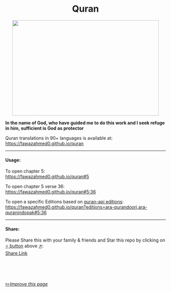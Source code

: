 <h1 align="center">Quran</h1>

<p align="center">
  <img width="460" height="300" src="https://github.com/fawazahmed0/quran/raw/main/quran.jpg">
</p>


**In the name of God, who have guided me to do this work and I seek refuge in him, sufficient is God as protector**

Quran translations in 90+ languages is available at:<br> https://fawazahmed0.github.io/quran

---
#### Usage:
To open chapter 5:<br>
https://fawazahmed0.github.io/quran#5

To open chapter 5 verse 36:<br>
https://fawazahmed0.github.io/quran#5:36


To open a specific Editions based on [quran-api editions](https://cdn.jsdelivr.net/gh/fawazahmed0/quran-api@1/editions.json):
<br>
https://fawazahmed0.github.io/quran?editions=ara-qurandoori,ara-quranindopak#5:36

---
#### Share:
Please Share this with your family & friends and Star this repo by clicking on [:star: button](#) above [:arrow_upper_right:](#):<br>
[Share Link](https://fawazahmed0.github.io/donate.html?mymsg=Thank%20you%20for%20using%20my%20Quran%20Web%20App%2C%20I%20would%20love%20if%20you%20also%20share%20it%20with%20your%20family%20%26%20friends%20because%20God%20says%3A%3Cbr%3E%3Cbr%3E%0A%20%3Cb%3E%3Cem%3EHelp%20each%20other%20in%20goodness%20and%20piety%2C%20but%20do%20not%20cooperate%20in%20wrong%20and%20hurting%20others.%20And%20fear%20God%2C%20Truly%2C%20God%20is%20severe%20in%20punishment%20-%20Quran%205%3A2%20%3C%2Fem%3E%3C%2Fb%3E%0A%20%0A%20&sharelink=http%3A%2F%2Ffawazahmed0.github.io%2Fquran&smallsharetext=Read%20Quran%20in%2090%2B%20languages&largesharetext=Read%20Quran%20in%20your%20language&sharebtnmsg=Share%20the%20Quran&nodonatebtn=No)

<br>
<br>
<br>

[:pencil2:*Improve this page*](https://github.com/fawazahmed0/quran/edit/main/README.md)
